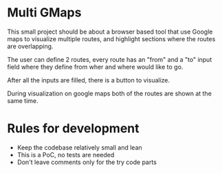 # Multi GMaps

This small project should be about a browser based tool that use Google maps to visualize multiple routes, and highlight sections where the routes are overlapping.

The user can define 2 routes, every route has an "from" and a "to" input field where they define from wher and where would like to go.

After all the inputs are filled, there is a button to visualize.

During visualization on google maps both of the routes are shown at the same time.

# Rules for development

- Keep the codebase relatively small and lean
- This is a PoC, no tests are needed
- Don't leave comments only for the try code parts
